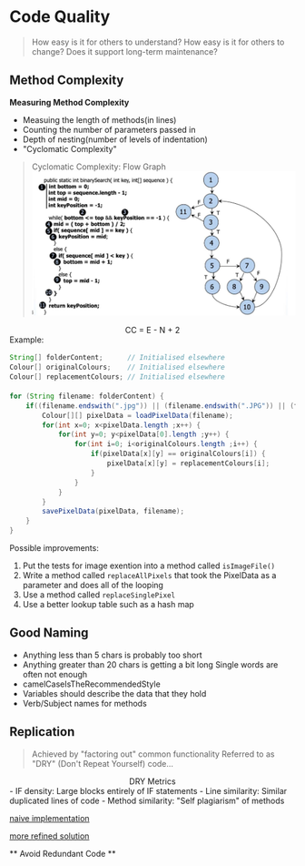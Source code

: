 
# Code Quality

> How easy is it for others to understand?
> How easy is it for others to change?
> Does it support long-term maintenance?

## Method Complexity

**Measuring Method Complexity**
- Measuing the length of methods(in lines)
- Counting the number of parameters passed in
- Depth of nesting(number of levels of indentation)
- "Cyclomatic Complexity"
> Cyclomatic Complexity: Flow Graph
![image](https://github.com/Lizhao-Liu/JAVA_Notes/blob/main/code_quality/Screenshot%202021-03-06%20at%2015.32.42.png)
<div align="center"> CC = E - N + 2 </div>
Example:

```java
String[] folderContent;      // Initialised elsewhere
Colour[] originalColours;    // Initialised elsewhere
Colour[] replacementColours; // Initialised elsewhere

for (String filename: folderContent) {
    if((filename.endswith(".jpg")) || (filename.endswith(".JPG")) || (filename.endswith(".png")) || (filename.endswith(".PNG"))) {
        Colour[][] pixelData = loadPixelData(filename);
        for(int x=0; x<pixelData.length ;x++) {
            for(int y=0; y<pixelData[0].length ;y++) {
                for(int i=0; i<originalColours.length ;i++) {
                    if(pixelData[x][y] == originalColours[i]) {
                        pixelData[x][y] = replacementColours[i];
                    }
                }
            }
        }
        savePixelData(pixelData, filename);
    }
}
```
Possible improvements:
1. Put the tests for image exention into a method called `isImageFile()`
2. Write a method called `replaceAllPixels` that took the PixelData as a parameter and does all of the looping
3. Use a method called `replaceSinglePixel`
4. Use a better lookup table such as a hash map

## Good Naming
- Anything less than 5 chars is probably too short
- Anything greater than 20 chars is getting a bit long Single words are often not enough 
- camelCaseIsTheRecommendedStyle
- Variables should describe the data that they hold
- Verb/Subject names for methods

## Replication
> Achieved by "factoring out" common functionality Referred to as "DRY" (Don't Repeat Yourself) code...

<div align="center"> DRY Metrics </div>
- IF density: Large blocks entirely of IF statements 
- Line similarity: Similar duplicated lines of code
- Method similarity: "Self plagiarism" of methods


[naive implementation](https://github.com/drslock/JAVA2020/blob/main/Weekly%20Workbooks/05%20Code%20Quality/code/NaiveCalculator/NaiveCalculator.java)

[ more refined solution ](https://github.com/drslock/JAVA2020/blob/main/Weekly%20Workbooks/05%20Code%20Quality/code/RefinedCalculator/RefinedCalculator.java)

 ** Avoid Redundant Code **
 
 
